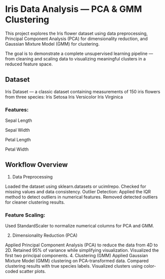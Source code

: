 # Iris Data Analysis — PCA & GMM Clustering

This project explores the Iris flower dataset using data preprocessing, Principal Component Analysis (PCA) for dimensionality reduction, and Gaussian Mixture Model (GMM) for clustering.

The goal is to demonstrate a complete unsupervised learning pipeline — from cleaning and scaling data to visualizing meaningful clusters in a reduced feature space.
## Dataset
Iris Dataset — a classic dataset containing measurements of 150 iris flowers from three species:
Iris Setosa
Iris Versicolor
Iris Virginica
### Features:
Sepal Length

Sepal Width

Petal Length

Petal Width
## Workflow Overview

1. Data Preprocessing

Loaded the dataset using sklearn.datasets or ucimlrepo.
Checked for missing values and data consistency.
Outlier Detection:
Applied the IQR method to detect outliers in numerical features.
Removed detected outliers for cleaner clustering results.
### Feature Scaling:

Used StandardScaler to normalize numerical columns for PCA and GMM.

2. Dimensionality Reduction (PCA)
   
Applied Principal Component Analysis (PCA) to reduce the data from 4D to 2D.
Retained 95% of variance while simplifying visualization.
Visualized the first two principal components.
4. Clustering (GMM)
Applied Gaussian Mixture Model (GMM) clustering on PCA-transformed data.
Compared clustering results with true species labels.
Visualized clusters using color-coded scatter plots.
